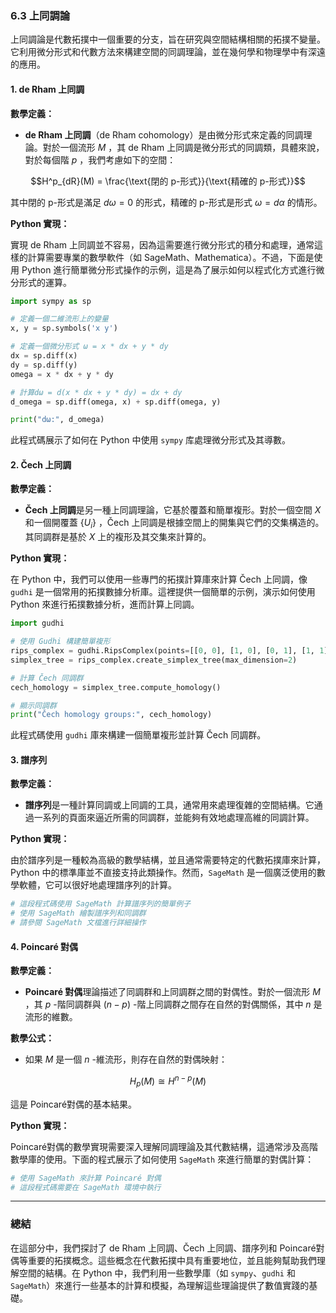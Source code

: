 ### 6.3 上同調論

上同調論是代數拓撲中一個重要的分支，旨在研究與空間結構相關的拓撲不變量。它利用微分形式和代數方法來構建空間的同調理論，並在幾何學和物理學中有深遠的應用。

#### 1. de Rham 上同調

**數學定義：**
- **de Rham 上同調**（de Rham cohomology）是由微分形式來定義的同調理論。對於一個流形  $`M`$ ，其 de Rham 上同調是微分形式的同調類，具體來說，對於每個階  $`p`$ ，我們考慮如下的空間：
  
```math
H^p_{dR}(M) = \frac{\text{閉的 p-形式}}{\text{精確的 p-形式}}
```

  其中閉的 p-形式是滿足  $`d\omega = 0`$  的形式，精確的 p-形式是形式  $`\omega = d\alpha`$  的情形。

**Python 實現：**

實現 de Rham 上同調並不容易，因為這需要進行微分形式的積分和處理，通常這樣的計算需要專業的數學軟件（如 SageMath、Mathematica）。不過，下面是使用 Python 進行簡單微分形式操作的示例，這是為了展示如何以程式化方式進行微分形式的運算。

```python
import sympy as sp

# 定義一個二維流形上的變量
x, y = sp.symbols('x y')

# 定義一個微分形式 ω = x * dx + y * dy
dx = sp.diff(x)
dy = sp.diff(y)
omega = x * dx + y * dy

# 計算dω = d(x * dx + y * dy) = dx + dy
d_omega = sp.diff(omega, x) + sp.diff(omega, y)

print("dω:", d_omega)
```

此程式碼展示了如何在 Python 中使用 `sympy` 库處理微分形式及其導數。

#### 2. Čech 上同調

**數學定義：**
- **Čech 上同調**是另一種上同調理論，它基於覆蓋和簡單複形。對於一個空間  $`X`$  和一個開覆蓋  $`\{ U_i \}`$ ，Čech 上同調是根據空間上的開集與它們的交集構造的。其同調群是基於  $`X`$  上的複形及其交集來計算的。

**Python 實現：**

在 Python 中，我們可以使用一些專門的拓撲計算庫來計算 Čech 上同調，像 `gudhi` 是一個常用的拓撲數據分析庫。這裡提供一個簡單的示例，演示如何使用 Python 來進行拓撲數據分析，進而計算上同調。

```python
import gudhi

# 使用 Gudhi 構建簡單複形
rips_complex = gudhi.RipsComplex(points=[[0, 0], [1, 0], [0, 1], [1, 1]])
simplex_tree = rips_complex.create_simplex_tree(max_dimension=2)

# 計算 Čech 同調群
cech_homology = simplex_tree.compute_homology()

# 顯示同調群
print("Čech homology groups:", cech_homology)
```

此程式碼使用 `gudhi` 庫來構建一個簡單複形並計算 Čech 同調群。

#### 3. 譜序列

**數學定義：**
- **譜序列**是一種計算同調或上同調的工具，通常用來處理復雜的空間結構。它通過一系列的頁面來逼近所需的同調群，並能夠有效地處理高維的同調計算。

**Python 實現：**

由於譜序列是一種較為高級的數學結構，並且通常需要特定的代數拓撲庫來計算，Python 中的標準庫並不直接支持此類操作。然而，`SageMath` 是一個廣泛使用的數學軟體，它可以很好地處理譜序列的計算。

```python
# 這段程式碼使用 SageMath 計算譜序列的簡單例子
# 使用 SageMath 繪製譜序列和同調群
# 請參閱 SageMath 文檔進行詳細操作
```

#### 4. Poincaré 對偶

**數學定義：**
- **Poincaré 對偶**理論描述了同調群和上同調群之間的對偶性。對於一個流形  $`M`$ ，其  $`p`$ -階同調群與  $`(n-p)`$ -階上同調群之間存在自然的對偶關係，其中  $`n`$  是流形的維數。

**數學公式：**
- 如果  $`M`$  是一個  $`n`$ -維流形，則存在自然的對偶映射：
  
```math
H_p(M) \cong H^{n-p}(M)
```

  這是 Poincaré對偶的基本結果。

**Python 實現：**

Poincaré對偶的數學實現需要深入理解同調理論及其代數結構，這通常涉及高階數學庫的使用。下面的程式展示了如何使用 `SageMath` 來進行簡單的對偶計算：

```python
# 使用 SageMath 來計算 Poincaré 對偶
# 這段程式碼需要在 SageMath 環境中執行
```

---

### 總結

在這部分中，我們探討了 de Rham 上同調、Čech 上同調、譜序列和 Poincaré對偶等重要的拓撲概念。這些概念在代數拓撲中具有重要地位，並且能夠幫助我們理解空間的結構。在 Python 中，我們利用一些數學庫（如 `sympy`、`gudhi` 和 `SageMath`）來進行一些基本的計算和模擬，為理解這些理論提供了數值實踐的基礎。